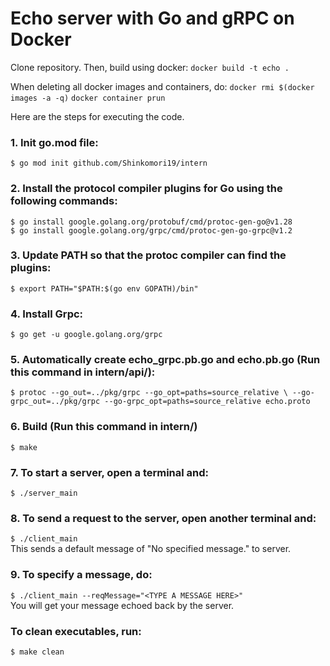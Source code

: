 # Echo server with Go and gRPC on Docker

Clone repository. Then, build using docker:
`docker build -t echo .`

When deleting all docker images and containers, do:
`docker rmi $(docker images -a -q)`
`docker container prun`

Here are the steps for executing the code.

### 1. Init go.mod file:<br>

`$ go mod init github.com/Shinkomori19/intern`

### 2. Install the protocol compiler plugins for Go using the following commands:<br>

`$ go install google.golang.org/protobuf/cmd/protoc-gen-go@v1.28`<br>
`$ go install google.golang.org/grpc/cmd/protoc-gen-go-grpc@v1.2`<br>

### 3. Update PATH so that the protoc compiler can find the plugins:<br>

`$ export PATH="$PATH:$(go env GOPATH)/bin"`

### 4. Install Grpc:<br>

`$ go get -u google.golang.org/grpc`

### 5. Automatically create echo_grpc.pb.go and echo.pb.go (Run this command in intern/api/):

`$ protoc --go_out=../pkg/grpc --go_opt=paths=source_relative \ --go-grpc_out=../pkg/grpc --go-grpc_opt=paths=source_relative echo.proto`

### 6. Build (Run this command in intern/)<br>

`$ make`

### 7. To start a server, open a terminal and:<br>

`$ ./server_main`

### 8. To send a request to the server, open another terminal and:<br>

`$ ./client_main`<br>
This sends a default message of "No specified message." to server.<br>

### 9. To specify a message, do:<br>

`$ ./client_main --reqMessage="<TYPE A MESSAGE HERE>"`<br>
You will get your message echoed back by the server.

### To clean executables, run:<br>

`$ make clean`

